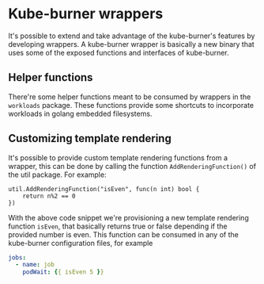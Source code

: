 # Kube-burner wrappers

It's possible to extend and take advantage of the kube-burner's features by developing wrappers. A kube-burner wrapper is basically a new binary that uses some of the exposed functions and interfaces of kube-burner.

## Helper functions

There're some helper functions meant to be consumed by wrappers in the `workloads` package. These functions provide some shortcuts to incorporate workloads in golang embedded filesystems.

## Customizing template rendering

It's possible to provide custom template rendering functions from a wrapper, this can be done by calling the function `AddRenderingFunction()` of the util package. For example:

```golang
util.AddRenderingFunction("isEven", func(n int) bool {
    return n%2 == 0
})
```

With the above code snippet we're provisioning a new template rendering function `isEven`, that basically returns true or false depending if the provided number is even. This function can be consumed in any of the kube-burner configuration files, for example

```yaml
jobs:
  - name: job
    podWait: {{ isEven 5 }}
```
